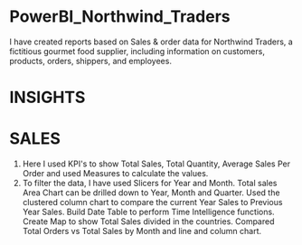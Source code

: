# PowerBI_Northwind_Traders
I have created reports based on Sales & order data for Northwind Traders, a fictitious gourmet food supplier, including information on customers, products, orders, shippers, and employees.

# INSIGHTS

# SALES
   1. Here I used KPI's to show Total Sales, Total Quantity, Average Sales Per Order and used Measures to calculate the values.
   2. To filter the data, I have used Slicers for Year and Month.
   Total sales Area Chart can be drilled down to Year, Month and Quarter.
   Used the clustered column chart to compare the current Year Sales to Previous Year Sales.
   Build Date Table to perform Time Intelligence functions.
   Create Map to show Total Sales divided in the countries.
   Compared Total Orders vs Total Sales by Month and line and column chart.


